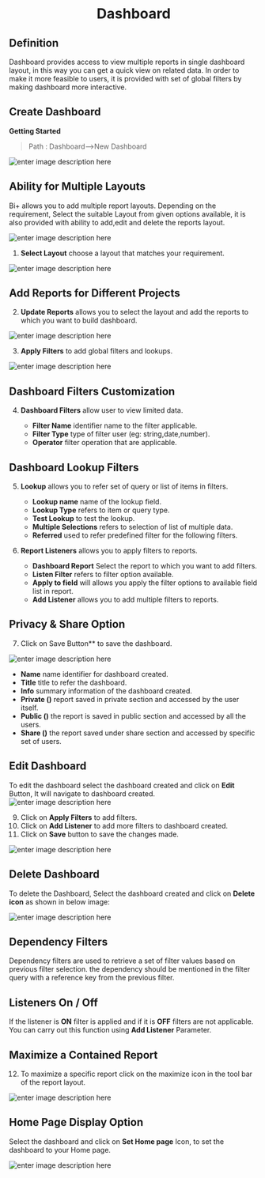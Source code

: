 
<center><h1>Dashboard</h1></center>

## Definition

Dashboard provides access to view multiple reports in single dashboard layout, in this way you can get a quick view on related data.
In order to make it more feasible to users, it is provided with set of global filters by making dashboard more interactive.

 ## Create Dashboard
 **Getting Started**
 
 >Path : Dashboard-->New Dashboard

![enter image description here](https://raw.githubusercontent.com/sv18042016/fp1/20367797e10c5eabfec8ab65d23699fb34843101/images/dash.png)

## Ability for Multiple Layouts

Bi+ allows you to add multiple report layouts. Depending on the requirement, Select the suitable Layout from given options available, it is also provided with ability to add,edit and delete the reports layout. 

![enter image description here](https://raw.githubusercontent.com/sv18042016/fp1/c9d6b6e9be883a4df0c62c47c8623392dc4e9e10/images/multiple_layout.png)

1. **Select  Layout** choose a layout that matches your requirement. 

![enter image description here](https://raw.githubusercontent.com/sv18042016/fp1/c5df381a6fdd5127a3590acfc32d28528ae62449/images/dash_1.png)


##  Add Reports for Different Projects

2. **Update Reports** allows you to select the layout and add the reports to which you want to build dashboard.

![enter image description here](https://raw.githubusercontent.com/sv18042016/fp1/8414a3a116f22024e677cb9e647af84aaa27f6c6/images/dash_2.png)

3. **Apply Filters** to add global filters and lookups.

![enter image description here](https://raw.githubusercontent.com/sv18042016/fp1/6132f122dcb8f6567b9b63f0fe51d8fca0de5e01/images/dash_3.png)

## Dashboard Filters Customization

4.  **Dashboard Filters** allow user to view limited data.

    - **Filter Name** identifier name to the filter applicable.
    - **Filter Type** type of filter user (eg: string,date,number).
    - **Operator** filter operation that are applicable.

## Dashboard Lookup Filters

5. **Lookup** allows you to refer set of query or list of items in filters.
    - **Lookup name** name of the lookup field.
   - **Lookup Type**  refers to item or query type.
   - **Test Lookup** to test the lookup.
   - **Multiple Selections** refers to selection of list of multiple data.
   - **Referred** used to refer predefined filter for the following filters. 

6. **Report Listeners** allows you to apply filters to reports.
    - **Dashboard Report** Select the report to which you want to add filters.
    - **Listen Filter** refers to filter option available.
   - **Apply to field** will allows you apply the filter options to available field list in report.
   - **Add Listener** allows you to add multiple filters to reports.

## Privacy & Share Option

7. Click on Save Button** to save the dashboard.

![enter image description here](https://raw.githubusercontent.com/sv18042016/fp1/3cf90f38c12a100708d63581b06825580e17333a/images/save_dash.png)

- **Name** name identifier for dashboard created.
- **Title** title to refer the dashboard.
- **Info** summary information of the dashboard created.
- **Private ()** report saved in private section and accessed by the user itself.
- **Public ()** the report is saved in public section and accessed by all the users.
-  **Share ()** the report saved under share section and accessed by specific set of users.

## Edit   Dashboard 

To edit the dashboard select the dashboard created and click on **Edit** Button, It will navigate to dashboard created. 
  ![enter image description here](https://raw.githubusercontent.com/sv18042016/fp1/32cd07ab577aaece73d4b9b7f53010680bda5fa0/images/edit_dash2.png)   

9.   Click on **Apply Filters** to add filters.
10. Click on **Add Listener** to add more filters to dashboard created.
11. Click on **Save** button to save the changes made.

![enter image description here](https://raw.githubusercontent.com/sv18042016/fp1/8ddfd637b9b4be13275803e28d16a23a8fb52666/images/dash_edi3.png)

## Delete Dashboard

To delete the Dashboard, Select the dashboard created and click on **Delete icon** as shown in below image:

![enter image description here](https://raw.githubusercontent.com/sv18042016/fp1/666070bb576904871a67ced2eb5388f9bcd1e142/images/dash_del.png)


## Dependency Filters

Dependency filters are used to retrieve a set of filter values based on previous filter selection. the dependency should be mentioned in the filter query with a reference key from the previous filter.
>  


## Listeners On / Off

If the listener is **ON** filter is applied and if it is **OFF** filters are not applicable. You can carry out this function using **Add Listener** Parameter.

## Maximize a Contained Report

12.  To maximize a specific report click on the maximize icon in the tool bar of the report layout.

![enter image description here](https://raw.githubusercontent.com/sv18042016/fp1/078a756c7f5ed60ca10511acdbae528ea7f7cc16/images/repo_max.png)

## Home Page Display Option

Select the dashboard and click on **Set Home page** Icon, to set the dashboard to your Home page.

![enter image description here](https://raw.githubusercontent.com/sv18042016/fp1/319f0be4611343c3f7cc7ed6d86e60cede6c0e1a/images/dash_home.png)
<!--stackedit_data:
eyJoaXN0b3J5IjpbLTExNDI0NTk2MTZdfQ==
-->
<!--stackedit_data:
eyJoaXN0b3J5IjpbLTExMjU0MzU5MjZdfQ==
-->